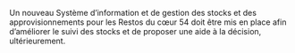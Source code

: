 Un nouveau Système d’information et de gestion des stocks et des approvisionnements pour les Restos du cœur 54 doit être mis en place afin d’améliorer le suivi des stocks et de proposer une aide à la décision, ultérieurement.